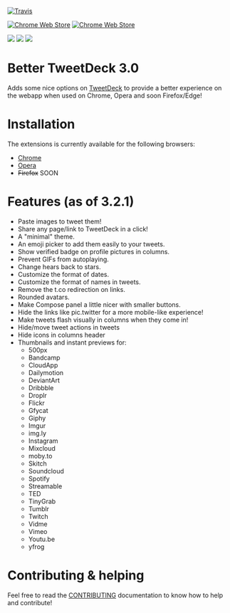 [![Travis](https://img.shields.io/travis/eramdam/BetterTweetDeck.svg)](https://travis-ci.org/eramdam/BetterTweetDeck/)

[![Chrome Web Store](https://img.shields.io/chrome-web-store/v/micblkellenpbfapmcpcfhcoeohhnpob.svg)](https://chrome.google.com/webstore/detail/bettertweetdeck-3/micblkellenpbfapmcpcfhcoeohhnpob) [![Chrome Web Store](https://img.shields.io/chrome-web-store/d/micblkellenpbfapmcpcfhcoeohhnpob.svg)](https://chrome.google.com/webstore/detail/bettertweetdeck-3/micblkellenpbfapmcpcfhcoeohhnpob)

![](https://img.shields.io/twitter/follow/bettertdeck.svg?style=social&label=Follow) [![](https://img.shields.io/badge/patreon-donate-yellow.svg)](https://www.patreon.com/eramdam) [![](https://img.shields.io/badge/paypal-donate-yellow.svg)](https://www.paypal.com/cgi-bin/webscr?cmd=_donations&business=XK9SQ6ZDE9UF2&lc=US&item_name=Damien%20Erambert&currency_code=USD&bn=PP%2dDonationsBF%3abtn_donate_SM%2egif%3aNonHosted)


# Better TweetDeck 3.0

Adds some nice options on [TweetDeck](http://tweetdeck.twitter.com) to provide a better experience on the webapp when used on Chrome, Opera and soon Firefox/Edge!

# Installation

The extensions is currently available for the following browsers:
- [Chrome](https://chrome.google.com/webstore/detail/bettertweetdeck-3/micblkellenpbfapmcpcfhcoeohhnpob)
- [Opera](https://addons.opera.com/en/extensions/details/bettertweetdeck/)
- ~~Firefox~~ SOON

# Features (as of 3.2.1)

- Paste images to tweet them!
- Share any page/link to TweetDeck in a click!
- A "minimal" theme.
- An emoji picker to add them easily to your tweets.
- Show verified badge on profile pictures in columns.
- Prevent GIFs from autoplaying.
- Change hears back to stars.
- Customize the format of dates.
- Customize the format of names in tweets.
- Remove the t.co redirection on links.
- Rounded avatars.
- Make Compose panel a little nicer with smaller buttons.
- Hide the links like pic.twitter for a more mobile-like experience!
- Make tweets flash visually in columns when they come in!
- Hide/move tweet actions in tweets
- Hide icons in columns header
- Thumbnails and instant previews for:
  - 500px
  - Bandcamp
  - CloudApp
  - Dailymotion
  - DeviantArt
  - Dribbble
  - Droplr
  - Flickr
  - Gfycat
  - Giphy
  - Imgur
  - img.ly
  - Instagram
  - Mixcloud
  - moby.to
  - Skitch
  - Soundcloud
  - Spotify
  - Streamable
  - TED
  - TinyGrab
  - Tumblr
  - Twitch
  - Vidme
  - Vimeo
  - Youtu.be
  - yfrog


# Contributing & helping

Feel free to read the [CONTRIBUTING](./CONTRIBUTING.md) documentation to know how to help and contribute!